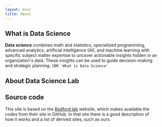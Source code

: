 ```yaml
---
layout: misc
title: About
---
```


## What is Data Science

**Data science** combines math and statistics, specialized programming, advanced analytics, artificial intelligence (AI), and machine learning with specific subject matter expertise to uncover actionable insights hidden in an organization's data. These insights can be used to guide decision-making and strategic planning.
`IBM 'What is Data Science'`

## About Data Science Lab



## Source code
This site is based on the [Bedford lab](https://bedford.io/) website, which makes available the codes from their site in GitHub. In that site there is a good description of how it works and a list of derived sites, such as ours.